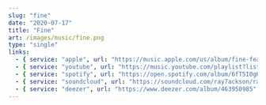 ```yaml
---
slug: "fine"
date: "2020-07-17"
title: "Fine"
art: /images/music/fine.png
type: "single"
links:
  - { service: "apple", url: "https://music.apple.com/us/album/fine-feat-mislaidd-single/1697210670" }
  - { service: "youtube", url: "https://music.youtube.com/playlist?list=OLAK5uy_ngtHMHQdNGKI_tW_PAEo4p3k4TpaUDh_8&si=QCsUtaOuSbSXtS0U" }
  - { service: "spotify", url: "https://open.spotify.com/album/6fT5I0g6WH0eF7UOKyNPD0" }
  - { service: "soundcloud", url: "https://soundcloud.com/ray7ackson/ray-7ackson-x-mislaidd-fine" }
  - { service: "deezer", url: "https://www.deezer.com/album/463950985" }
---
```

